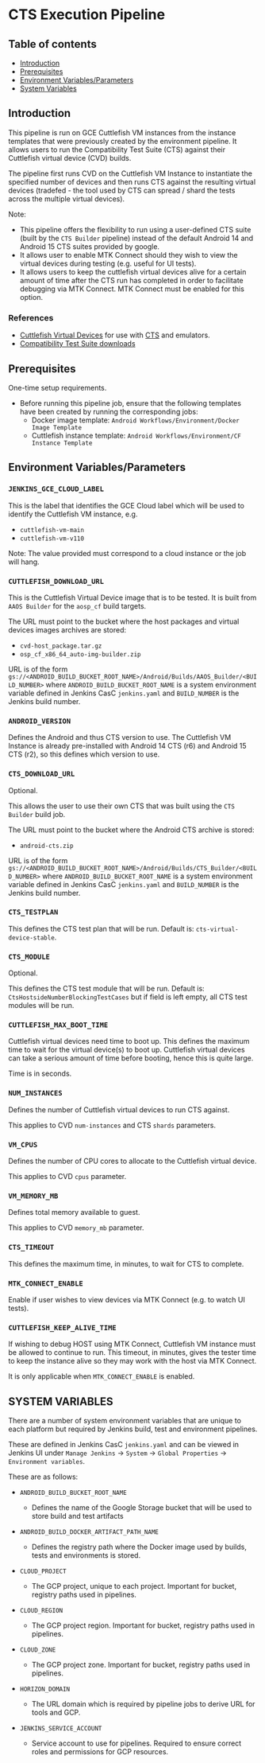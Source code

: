 # CTS Execution Pipeline

## Table of contents
- [Introduction](#introduction)
- [Prerequisites](#prerequisites)
- [Environment Variables/Parameters](#environment-variables)
- [System Variables](#system-variables)

## Introduction <a name="introduction"></a>

This pipeline is run on GCE Cuttlefish VM instances from the instance templates that were previously created by the environment pipeline. It allows users to run the Compatibility Test Suite (CTS) against their Cuttlefish virtual device (CVD) builds.

The pipeline first runs CVD on the Cuttlefish VM Instance to instantiate the specified number of devices and then runs CTS against the resulting virtual devices (tradefed - the tool used by CTS can spread / shard the tests across the multiple virtual devices).

Note:

- This pipeline offers the flexibility to run using a user-defined CTS suite (built by the `CTS Builder` pipeline) instead of the default Android 14 and Android 15 CTS suites provided by google.
- It allows user to enable MTK Connect should they wish to view the virtual devices during testing (e.g. useful for UI tests).
- It allows users to keep the cuttlefish virtual devices alive for a certain amount of time after the CTS run has completed in order to facilitate debugging via MTK Connect. MTK Connect must be enabled for this option.

### References <a name="references"></a>

- [Cuttlefish Virtual Devices](https://source.android.com/docs/devices/cuttlefish) for use with [CTS](https://source.android.com/docs/compatibility/cts) and emulators.
- [Compatibility Test Suite downloads](https://source.android.com/docs/compatibility/cts/downloads)

## Prerequisites<a name="prerequisites"></a>

One-time setup requirements.

- Before running this pipeline job, ensure that the following templates have been created by running the corresponding jobs:
  - Docker image template: `Android Workflows/Environment/Docker Image Template`
  - Cuttlefish instance template: `Android Workflows/Environment/CF Instance Template`

## Environment Variables/Parameters <a name="environment-variables"></a>

### `JENKINS_GCE_CLOUD_LABEL`

This is the label that identifies the GCE Cloud label which will be used to identify the Cuttlefish VM instance, e.g.

- `cuttlefish-vm-main`
- `cuttlefish-vm-v110`

Note: The value provided must correspond to a cloud instance or the job will hang.

### `CUTTLEFISH_DOWNLOAD_URL`

This is the Cuttlefish Virtual Device image that is to be tested. It is built from `AAOS Builder` for the `aosp_cf` build targets.

The URL must point to the bucket where the host packages and virtual devices images archives are stored:

- `cvd-host_package.tar.gz`
- `osp_cf_x86_64_auto-img-builder.zip`

URL is of the form `gs://<ANDROID_BUILD_BUCKET_ROOT_NAME>/Android/Builds/AAOS_Builder/<BUILD_NUMBER>` where `ANDROID_BUILD_BUCKET_ROOT_NAME` is a system environment variable defined in Jenkins CasC `jenkins.yaml` and `BUILD_NUMBER` is the Jenkins build number.

### `ANDROID_VERSION`

Defines the Android and thus CTS version to use. The Cuttlefish VM Instance is already pre-installed with Android 14 CTS (r6) and Android 15 CTS (r2), so this defines which version to use.

### `CTS_DOWNLOAD_URL`

Optional.

This allows the user to use their own CTS that was built using the `CTS Builder` build job.

The URL must point to the bucket where the Android CTS archive is stored:

- `android-cts.zip`

URL is of the form `gs://<ANDROID_BUILD_BUCKET_ROOT_NAME>/Android/Builds/CTS_Builder/<BUILD_NUMBER>` where `ANDROID_BUILD_BUCKET_ROOT_NAME` is a system environment variable defined in Jenkins CasC `jenkins.yaml` and `BUILD_NUMBER` is the Jenkins build number.

### `CTS_TESTPLAN`

This defines the CTS test plan that will be run. Default is: `cts-virtual-device-stable`.

### `CTS_MODULE`

Optional.

This defines the CTS test module that will be run. Default is: `CtsHostsideNumberBlockingTestCases` but if field is left
empty, all CTS test modules will be run.

### `CUTTLEFISH_MAX_BOOT_TIME`

Cuttlefish virtual devices need time to boot up. This defines the maximum time to wait for the virtual device(s) to boot up. Cuttlefish virtual devices can take a serious amount of time before booting, hence this is quite large.

Time is in seconds.

### `NUM_INSTANCES`

Defines the number of Cuttlefish virtual devices to run CTS against.

This applies to CVD `num-instances` and CTS `shards` parameters.

### `VM_CPUS`

Defines the number of CPU cores to allocate to the Cuttlefish virtual device.

This applies to CVD `cpus` parameter.

### `VM_MEMORY_MB`

Defines total memory available to guest.

This applies to CVD `memory_mb` parameter.

### `CTS_TIMEOUT`

This defines the maximum time, in minutes, to wait for CTS to complete.

### `MTK_CONNECT_ENABLE`

Enable if user wishes to view devices via MTK Connect (e.g. to watch UI tests).

### `CUTTLEFISH_KEEP_ALIVE_TIME`

If wishing to debug HOST using MTK Connect, Cuttlefish VM instance must be allowed to continue to run. This timeout, in
minutes, gives the tester time to keep the instance alive so they may work with the host via MTK Connect.

It is only applicable when `MTK_CONNECT_ENABLE` is enabled.

## SYSTEM VARIABLES <a name="system-variables"></a>

There are a number of system environment variables that are unique to each platform but required by Jenkins build, test and environment pipelines.

These are defined in Jenkins CasC `jenkins.yaml` and can be viewed in Jenkins UI under `Manage Jenkins` -> `System` -> `Global Properties` -> `Environment variables`.

These are as follows:

-   `ANDROID_BUILD_BUCKET_ROOT_NAME`
     - Defines the name of the Google Storage bucket that will be used to store build and test artifacts

-   `ANDROID_BUILD_DOCKER_ARTIFACT_PATH_NAME`
    - Defines the registry path where the Docker image used by builds, tests and environments is stored.

-   `CLOUD_PROJECT`
    - The GCP project, unique to each project. Important for bucket, registry paths used in pipelines.

-   `CLOUD_REGION`
    - The GCP project region. Important for bucket, registry paths used in pipelines.

-   `CLOUD_ZONE`
    - The GCP project zone. Important for bucket, registry paths used in pipelines.

-   `HORIZON_DOMAIN`
    - The URL domain which is required by pipeline jobs to derive URL for tools and GCP.

-   `JENKINS_SERVICE_ACCOUNT`
    - Service account to use for pipelines. Required to ensure correct roles and permissions for GCP resources.
